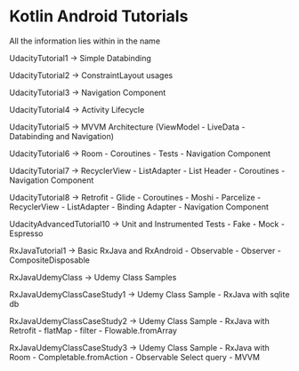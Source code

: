 # Kotlin Android Tutorials
All the information lies within in the name 

UdacityTutorial1 -> Simple Databinding 

UdacityTutorial2 -> ConstraintLayout usages 

UdacityTutorial3 -> Navigation Component

UdacityTutorial4 -> Activity Lifecycle

UdacityTutorial5 -> MVVM Architecture (ViewModel - LiveData - Databinding and Navigation)

UdacityTutorial6 -> Room - Coroutines - Tests - Navigation Component

UdacityTutorial7 -> RecyclerView - ListAdapter - List Header - Coroutines - Navigation Component

UdacityTutorial8 -> Retrofit - Glide - Coroutines - Moshi - Parcelize - RecyclerView - ListAdapter - Binding Adapter - Navigation Component

UdacityAdvancedTutorial10 -> Unit and Instrumented Tests - Fake - Mock - Espresso

RxJavaTutorial1 -> Basic RxJava and RxAndroid - Observable - Observer - CompositeDisposable

RxJavaUdemyClass -> Udemy Class Samples

RxJavaUdemyClassCaseStudy1 -> Udemy Class Sample - RxJava with sqlite db

RxJavaUdemyClassCaseStudy2 -> Udemy Class Sample - RxJava with Retrofit - flatMap - filter - Flowable.fromArray

RxJavaUdemyClassCaseStudy3 -> Udemy Class Sample - RxJava with Room - Completable.fromAction - Observable Select query - MVVM
